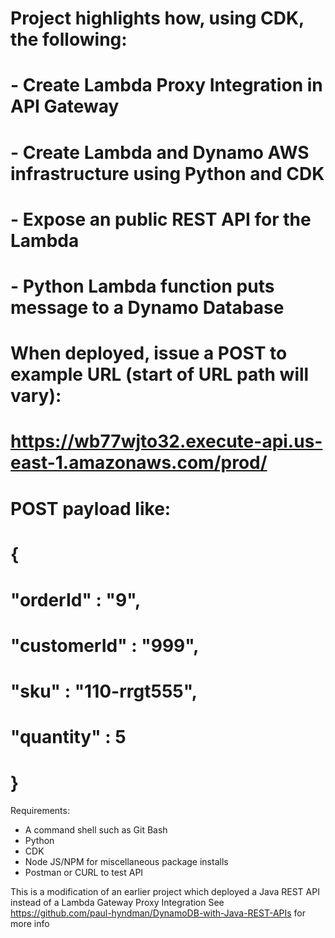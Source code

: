 # Project highlights how, using CDK, the following:
#   - Create Lambda Proxy Integration in API Gateway
#   - Create Lambda and Dynamo AWS infrastructure using Python and CDK
#   - Expose an public REST API for the Lambda
#   - Python Lambda function puts message to a Dynamo Database


# When deployed, issue a POST to example URL (start of URL path will vary):
#    https://wb77wjto32.execute-api.us-east-1.amazonaws.com/prod/
#    POST payload like:
#      {
#          "orderId" : "9",
#          "customerId" : "999",
#          "sku" : "110-rrgt555",
#          "quantity" : 5
#      }

Requirements:
 - A command shell such as Git Bash
 - Python
 - CDK
 - Node JS/NPM for miscellaneous package installs
 - Postman or CURL to test API

This is a modification of an earlier project which deployed a Java REST API instead of a Lambda Gateway Proxy Integration
See https://github.com/paul-hyndman/DynamoDB-with-Java-REST-APIs for more info
